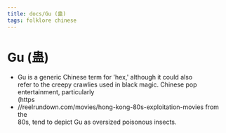 ```yaml
---
title: docs/Gu (蛊)
tags: folklore chinese
---
```


# Gu (蛊)
- Gu is a generic Chinese term for 'hex,' although it could also  
	refer to the creepy crawlies used in black magic. Chinese pop  
	entertainment, particularly  
	(https
- //reelrundown.com/movies/hong-kong-80s-exploitation-movies from the  
	80s, tend to depict Gu as oversized poisonous insects.